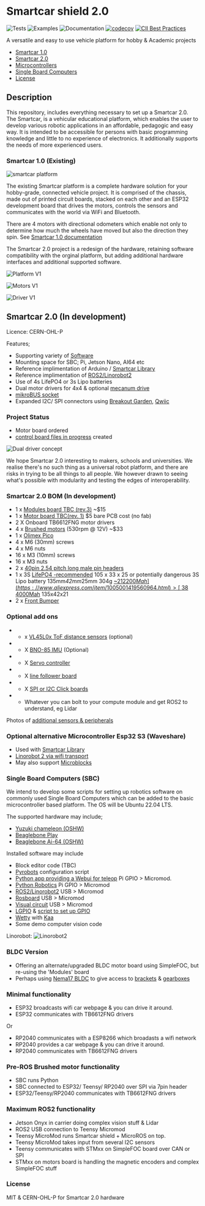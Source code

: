 # Smartcar shield 2.0

![Tests](https://github.com/platisd/smartcar_shield/workflows/Tests/badge.svg)
![Examples](https://github.com/platisd/smartcar_shield/workflows/Examples/badge.svg)
![Documentation](https://github.com/platisd/smartcar_shield/workflows/Documentation/badge.svg)
[![codecov](https://codecov.io/gh/platisd/smartcar_shield/branch/master/graph/badge.svg)](https://codecov.io/gh/platisd/smartcar_shield)
[![CII Best Practices](https://bestpractices.coreinfrastructure.org/projects/466/badge)](https://bestpractices.coreinfrastructure.org/projects/466)

A versatile and easy to use vehicle platform for hobby & Academic projects

- [Smartcar 1.0](#smartcar-10-current)
- [Smartcar 2.0](#Proposed-Smartcar-2.0-development)
- [Microcontrollers](#Microcontrollers)
- [Single Board Computers](#Single-Board-Computers (SBC))
- [License](#license)

## Description
This repository, includes everything necessary to set up a Smartcar 2.0.
The Smartcar, is a vehicular educational platform, which enables the user to develop various robotic applications in an affordable, pedagogic and easy way. It is intended to be accessible for persons with basic programming knowledge and little to no experience of electronics. It additionally supports the needs of more experienced users.

### Smartcar 1.0 (Existing)

![smartcar platform](https://i.imgur.com/cFrq2Wj.jpg)

The existing Smartcar platform is a complete hardware solution for your hobby-grade, connected vehicle project.
It is comprised of the chassis, made out of printed circuit boards, stacked on each other and an
ESP32 development board that drives the motors, controls the sensors and communicates with the
world via WiFi and Bluetooth.

There are 4 motors with directional odometers which enable not only to determine how much the
wheels have moved but also the direction they spin. See [Smartcar 1.0 documentation](https://github.com/platisd/smartcar_shield#smartcar-shield)

The Smartcar 2.0 project is a redesign of the hardware, retaining software compatibility with the orginal platform, but adding additional hardware interfaces and additional supported software.

![Platform V1](https://raw.githubusercontent.com/rosmo-robot/smartcar_shield/master/extras/images/smart.jpg)

![Motors V1](https://raw.githubusercontent.com/rosmo-robot/smartcar_shield/master/extras/images/encoders.jpg)

![Driver V1](https://raw.githubusercontent.com/rosmo-robot/smartcar_shield/master/extras/images/driver.jpg)

## Smartcar 2.0 (In development)

Licence: CERN-OHL-P

 Features;
 
 * Supporting variety of [Software](https://github.com/rosmo-robot/smartcar_shield#microcontrollers)
 * Mounting space for SBC; Pi, Jetson Nano, AI64 etc 
 * Reference implimentation of Arduino / [Smartcar Library](https://github.com/rosmo-robot/smartcar_shield/blob/master/README.md#software)
 * Reference implimentation of [ROS2/Linorobot2](https://github.com/hippo5329/linorobot2_hardware)
 * Use of 4s LifePO4 or 3s Lipo batteries
 * Dual motor drivers for 4x4 & optional [mecanum drive](https://community.robotshop.com/forum/t/nema-17-mecanum-wheels/55901)
 * [mikroBUS socket](https://www.mikroe.com/mikrobus-shuttle-127mm-2x8-pin-box-header-smd-male)
 * Expanded I2C/ SPI connectors using [Breakout Garden](https://shop.pimoroni.com/collections/breakout-garden), [Qwiic](https://soldered.com/categories/easyc-2/)


### Project Status


 * Motor board ordered
 * [control board files in progress](https://github.com/rosmo-robot/smartcar_shield/tree/master/extras/kicad) created
 


![Dual driver concept](https://raw.githubusercontent.com/rosmo-robot/smartcar_shield/master/extras/images/motors.png)

We hope Smartcar 2.0 interesting to makers, schools and universities. We realise there's no such thing as a universal robot platform, and there are risks in trying to be all things to all people. We however drawn to seeing what's possible with modularity and testing the edges of interoperability.

### Smartcar 2.0 BOM (In development)

* 1 x [Modules board  TBC (rev.3)](https://github.com/rosmo-robot/smartcar_shield/tree/master/extras/kicad) ~$15 
* 1 x [Motor board TBC(rev. 1)](https://github.com/rosmo-robot/smartcar_shield/tree/master/extras/kicad) $5 bare PCB cost (no fab)
* 2 X Onboard TB6612FNG motor drivers
* 4 x [Brushed motors](https://www.aliexpress.com/item/1005004242997257.html) (530rpm @ 12V) ~$33
* 1 x [Olimex Pico](https://www.olimex.com/Products/MicroPython/RP2040-PICO30/open-source-hardware)
* 4 x M6 (30mm) screws
* 4 x M6 nuts
* 16 x M3 (10mm) screws
* 16 x M3 nuts
* 2 x [40pin 2.54 pitch long male pin headers]()
* 1 x 3S [LifePO4 -recommended](https://www.pulsebattery.com/pages/search-results-page?q=lifePO4%203s) 105 x 33 x 25 or potentially dangerous 3S Lipo battery 135mm*42mm*25mm 304g [~$21 2200Mah](https://www.aliexpress.com/item/1005001419560964.html) > [~$38 4000Mah](https://www.aliexpress.com/item/1005004335619259.html) 135x42x21
* 2 x [Front Bumper](https://www.aliexpress.com/item/1005005024927428.html)


### Optional add ons

* - x [VL45L0x ToF distance sensors](https://shop.pimoroni.com/collections/breakout-garden?tags=Robotics) (optional)
* - X [BNO-85 IMU](https://learn.adafruit.com/adafruit-9-dof-orientation-imu-fusion-breakout-bno085?view=all) (Optional)
* - X [Servo controller](https://www.tindie.com/products/alexchu/zio-16-servo-controller-qwiic/)
* - X [line follower board](https://www.smart-prototyping.com/Zio-Line-Finder-Qwiic-4-Transceivers)
* - X [SPI or I2C Click boards](https://www.mikroe.com/click?interface*=spi,i2c,spi,i2c)
* - Whatever you can bolt to your compute module and get ROS2 to understand, eg Lidar

Photos of [additional sensors & peripherals](https://github.com/rosmo-robot/smartcar_shield/blob/master/extras/Components/Img/readme.md) 
   

### Optional alternative Microcontroller Esp32 S3 (Waveshare)
- Used with [Smartcar Library](https://github.com/platisd/smartcar_shield#software)
- [Linorobot 2 via wifi transport](https://github.com/hippo5329/linorobot2_hardware)
- May also support [Microblocks](https://microblocks.fun/) 


### Single Board Computers (SBC)

We intend to develop some scripts for setting up robotics software on commonly used Single Board Computers which can be added to the basic microcontroller based platform. The OS will be Ubuntu 22.04 LTS. 

The supported hardware may include; 
- [Yuzuki chameleon (OSHW)](https://github.com/YuzukiHD/YuzukiChameleon)
- [Beaglebone Play](https://www.beagleboard.org/boards/beagleplay)
- [Beaglebone Ai-64 (OSHW)](https://beagleboard.org/ai-64) 

Installed software may include

 - Block editor code (TBC)
 - [Pyrobots](https://www.csc.liv.ac.uk/~lad/pyrobots/exercises.html) configuration script
 - [Python app providing a Webui for teleop](https://github.com/DIT112-V19/group-03) Pi GPIO > Micromod.  
 - [Python Robotics](https://github.com/AtsushiSakai/PythonRobotics) Pi GPIO > Micromod
 - [ROS2/Linorobot2](https://github.com/linorobot/linorobot2#linorobot2) USB > Micromod
 - [Rosboard](https://github.com/dheera/rosboard#rosboard) USB > Micromod
 - [Visual circuit](https://github.com/JdeRobot/VisualCircuit#visual-circuit) USB > Micromod
  - [LGPIO](https://ubuntu.com/tutorials/gpio-on-raspberry-pi#1-overview) & [script to set up GPIO](http://4tronix.co.uk/pi2go2/ipd03.py)
 - [Wetty](https://github.com/butlerx/wetty) with [Kaa](http://kaaedit.github.io/)
 - Some demo computer vision code

Linorobot:
![Linorobot2](https://raw.githubusercontent.com/rosmo-robot/smartcar_shield/master/extras/images/ROS2.png)

### BLDC Version
- Offering an alternate/upgraded BLDC motor board using SimpleFOC, but re-using the 'Modules' board
- Perhaps using [Nema17 BLDC](https://www.omc-stepperonline.com/brushless-dc-motor?mfp=184-frame-size-mm[Nema%2017%20(42%20x%2042)]) to give access to [brackets](https://www.omc-stepperonline.com/nema-17-bracket-for-stepper-motor-and-geared-stepper-motor-alloy-steel-bracket-st-m1) & [gearboxes](https://www.aliexpress.com/premium/nema-17-gearbox.html)

### Minimal functionality

- ESP32 broadcasts wifi car webpage & you can drive it around.
- ESP32 communicates with TB6612FNG drivers

Or 

- RP2040 communicates with a ESP8266 which broadasts a  wifi network
- RP2040 provides a car webpage & you can drive it around.
- RP2040 communicates with TB6612FNG drivers

### Pre-ROS Brushed motor functionality 
- SBC runs Python
- SBC connected to ESP32/ Teensy/ RP2040 over SPI via 7pin header
- ESP32/Teensy/RP2040 communicates with TB6612FNG drivers

### Maximum ROS2 functionality

- Jetson Onyx in carrier doing complex vision stuff & Lidar
- ROS2 USB connection to Teensy Micromod 
- Teensy MicroMod runs Smartcar shield + MicroROS on top. 
- Teensy MicroMod takes input from several I2C sensors
- Teensy communicates with STMxx on SimpleFOC board over CAN or SPI
- STMxx on motors board is handling the magnetic encoders and complex SimpleFOC stuff

### License
MIT & CERN-OHL-P for Smartcar 2.0 hardware
